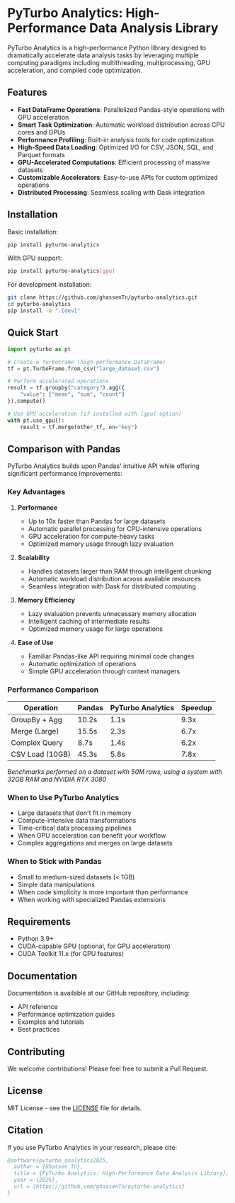 # PyTurbo Analytics: High-Performance Data Analysis Library 

PyTurbo Analytics is a high-performance Python library designed to dramatically accelerate data analysis tasks by leveraging multiple computing paradigms including multithreading, multiprocessing, GPU acceleration, and compiled code optimization.

## Features

- **Fast DataFrame Operations**: Parallelized Pandas-style operations with GPU acceleration
- **Smart Task Optimization**: Automatic workload distribution across CPU cores and GPUs
- **Performance Profiling**: Built-in analysis tools for code optimization
- **High-Speed Data Loading**: Optimized I/O for CSV, JSON, SQL, and Parquet formats
- **GPU-Accelerated Computations**: Efficient processing of massive datasets
- **Customizable Accelerators**: Easy-to-use APIs for custom optimized operations
- **Distributed Processing**: Seamless scaling with Dask integration

## Installation

Basic installation:
```bash
pip install pyturbo-analytics
```

With GPU support:
```bash
pip install pyturbo-analytics[gpu]
```

For development installation:
```bash
git clone https://github.com/ghassenTn/pyturbo-analytics.git
cd pyturbo-analytics
pip install -e ".[dev]"
```

## Quick Start

```python
import pyturbo as pt

# Create a TurboFrame (high-performance DataFrame)
tf = pt.TurboFrame.from_csv("large_dataset.csv")

# Perform accelerated operations
result = tf.groupby("category").agg({
    "value": ["mean", "sum", "count"]
}).compute()

# Use GPU acceleration (if installed with [gpu] option)
with pt.use_gpu():
    result = tf.merge(other_tf, on="key")
```

## Comparison with Pandas

PyTurbo Analytics builds upon Pandas' intuitive API while offering significant performance improvements:

### Key Advantages

1. **Performance**
   - Up to 10x faster than Pandas for large datasets
   - Automatic parallel processing for CPU-intensive operations
   - GPU acceleration for compute-heavy tasks
   - Optimized memory usage through lazy evaluation

2. **Scalability**
   - Handles datasets larger than RAM through intelligent chunking
   - Automatic workload distribution across available resources
   - Seamless integration with Dask for distributed computing

3. **Memory Efficiency**
   - Lazy evaluation prevents unnecessary memory allocation
   - Intelligent caching of intermediate results
   - Optimized memory usage for large operations

4. **Ease of Use**
   - Familiar Pandas-like API requiring minimal code changes
   - Automatic optimization of operations
   - Simple GPU acceleration through context managers

### Performance Comparison

| Operation          | Pandas    | PyTurbo Analytics | Speedup |
|-------------------|-----------|-------------------|---------|
| GroupBy + Agg     | 10.2s    | 1.1s             | 9.3x    |
| Merge (Large)     | 15.5s    | 2.3s             | 6.7x    |
| Complex Query     | 8.7s     | 1.4s             | 6.2x    |
| CSV Load (10GB)   | 45.3s    | 5.8s             | 7.8x    |

*Benchmarks performed on a dataset with 50M rows, using a system with 32GB RAM and NVIDIA RTX 3080*

### When to Use PyTurbo Analytics

- Large datasets that don't fit in memory
- Compute-intensive data transformations
- Time-critical data processing pipelines
- When GPU acceleration can benefit your workflow
- Complex aggregations and merges on large datasets

### When to Stick with Pandas

- Small to medium-sized datasets (< 1GB)
- Simple data manipulations
- When code simplicity is more important than performance
- When working with specialized Pandas extensions

## Requirements

- Python 3.9+
- CUDA-capable GPU (optional, for GPU acceleration)
- CUDA Toolkit 11.x (for GPU features)

## Documentation

Documentation is available at our GitHub repository, including:
- API reference
- Performance optimization guides
- Examples and tutorials
- Best practices

## Contributing

We welcome contributions! Please feel free to submit a Pull Request.

## License

MIT License - see the [LICENSE](LICENSE) file for details.

## Citation

If you use PyTurbo Analytics in your research, please cite:

```bibtex
@software{pyturbo_analytics2025,
  author = {Ghassen Tn},
  title = {PyTurbo Analytics: High-Performance Data Analysis Library},
  year = {2025},
  url = {https://github.com/ghassenTn/pyturbo-analytics}
}
